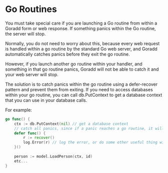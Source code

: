 # Go Routines

You must take special care if you are launching a Go routine from within 
a Goradd form or web response. If something panics within the Go routine,
the server will stop.

Normally, you do not need to worry about this, because every web request 
is handled within a go routine by the standard Go web server, and Goradd
automatically catches panics before they exit the go routine.

However, if you launch another go routine within your handler, and something
in that go routine panics, Goradd will not be able to catch it and your
web server will stop.

The solution is to catch panics within the go routine using a defer-recover
pattern and prevent them from exiting. If you need to access databases within
your go routine, you can call db.PutContext to get a database context that
you can use in your database calls.

For example:

```go
go func() {
    ctx := db.PutContext(nil) // get a database context
    // catch all panics, since if a panic reaches a go routine, it will crash the server
    defer func() {
        r := recover()
        log.Error(r) // log the error, or do some other useful thing with it
    }()
	
    person := model.LoadPerson(ctx, id)
    etc...
}

```